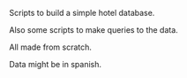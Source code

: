 Scripts to build a simple hotel database.

Also some scripts to make queries to the data.  

All made from scratch.

Data might be in spanish.
